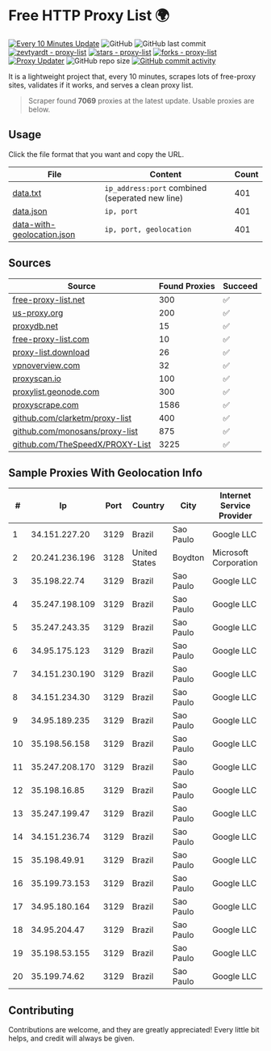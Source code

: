 
# Free HTTP Proxy List 🌍

[![Every 10 Minutes Update](https://github.com/mertguvencli/http-proxy-list/actions/workflows/main.yml/badge.svg?branch=main)](https://github.com/mertguvencli/http-proxy-list/actions/workflows/main.yml)
![GitHub](https://img.shields.io/github/license/mertguvencli/http-proxy-list)
![GitHub last commit](https://img.shields.io/github/last-commit/mertguvencli/http-proxy-list)
[![zevtyardt - proxy-list](https://img.shields.io/static/v1?label=zevtyardt&message=proxy-list&color=blue&logo=github)](https://github.com/zevtyardt/proxy-list "Go to GitHub repo")
[![stars - proxy-list](https://img.shields.io/github/stars/zevtyardt/proxy-list?style=social)](https://github.com/zevtyardt/proxy-list)
[![forks - proxy-list](https://img.shields.io/github/forks/zevtyardt/proxy-list?style=social)](https://github.com/zevtyardt/proxy-list)
[![Proxy Updater](https://github.com/zevtyardt/proxy-list/workflows/Proxy%20Updater/badge.svg)](https://github.com/zevtyardt/proxy-list/actions?query=workflow:"Proxy+Updater")
![GitHub repo size](https://img.shields.io/github/repo-size/zevtyardt/proxy-list)
[![GitHub commit activity](https://img.shields.io/github/commit-activity/m/zevtyardt/proxy-list?logo=commits)](https://github.com/zevtyardt/proxy-list/commits/main)

It is a lightweight project that, every 10 minutes, scrapes lots of free-proxy sites, validates if it works, and serves a clean proxy list.

> Scraper found **7069** proxies at the latest update. Usable proxies are below.

## Usage

Click the file format that you want and copy the URL.

|File|Content|Count|
|----|-------|-----|
|[data.txt](https://raw.githubusercontent.com/mertguvencli/http-proxy-list/main/proxy-list/data.txt)|`ip_address:port` combined (seperated new line)|401|
|[data.json](https://raw.githubusercontent.com/mertguvencli/http-proxy-list/main/proxy-list/data.json)|`ip, port`|401|
|[data-with-geolocation.json](https://raw.githubusercontent.com/mertguvencli/http-proxy-list/main/proxy-list/data-with-geolocation.json)|`ip, port, geolocation`|401|

## Sources

|Source|Found Proxies|Succeed|
|------|-------------|-------|
|[free-proxy-list.net](https://free-proxy-list.net)|300|✅|
|[us-proxy.org](https://www.us-proxy.org)|200|✅|
|[proxydb.net](http://proxydb.net)|15|✅|
|[free-proxy-list.com](https://free-proxy-list.com/?page=&port=&type%5B%5D=http&type%5B%5D=https&up_time=0&search=Search)|10|✅|
|[proxy-list.download](https://www.proxy-list.download/HTTP)|26|✅|
|[vpnoverview.com](https://vpnoverview.com/privacy/anonymous-browsing/free-proxy-servers)|32|✅|
|[proxyscan.io](https://www.proxyscan.io)|100|✅|
|[proxylist.geonode.com](https://proxylist.geonode.com/api/proxy-list?limit=300&page=1&sort_by=lastChecked&sort_type=desc&protocols=http,https)|300|✅|
|[proxyscrape.com](https://api.proxyscrape.com/v2/?request=displayproxies&protocol=http&timeout=10000&country=all&ssl=all&anonymity=all)|1586|✅|
|[github.com/clarketm/proxy-list](https://raw.githubusercontent.com/clarketm/proxy-list/master/proxy-list-raw.txt)|400|✅|
|[github.com/monosans/proxy-list](https://raw.githubusercontent.com/monosans/proxy-list/main/proxies/http.txt)|875|✅|
|[github.com/TheSpeedX/PROXY-List](https://raw.githubusercontent.com/TheSpeedX/PROXY-List/master/http.txt)|3225|✅|


## Sample Proxies With Geolocation Info

|#|Ip|Port|Country|City|Internet Service Provider|
|-|--|----|-------|----|-------------------------|
|1|34.151.227.20|3129|Brazil|Sao Paulo|Google LLC|
|2|20.241.236.196|3128|United States|Boydton|Microsoft Corporation|
|3|35.198.22.74|3129|Brazil|Sao Paulo|Google LLC|
|4|35.247.198.109|3129|Brazil|Sao Paulo|Google LLC|
|5|35.247.243.35|3129|Brazil|Sao Paulo|Google LLC|
|6|34.95.175.123|3129|Brazil|Sao Paulo|Google LLC|
|7|34.151.230.190|3129|Brazil|Sao Paulo|Google LLC|
|8|34.151.234.30|3129|Brazil|Sao Paulo|Google LLC|
|9|34.95.189.235|3129|Brazil|Sao Paulo|Google LLC|
|10|35.198.56.158|3129|Brazil|Sao Paulo|Google LLC|
|11|35.247.208.170|3129|Brazil|Sao Paulo|Google LLC|
|12|35.198.16.85|3129|Brazil|Sao Paulo|Google LLC|
|13|35.247.199.47|3129|Brazil|Sao Paulo|Google LLC|
|14|34.151.236.74|3129|Brazil|Sao Paulo|Google LLC|
|15|35.198.49.91|3129|Brazil|Sao Paulo|Google LLC|
|16|35.199.73.153|3129|Brazil|Sao Paulo|Google LLC|
|17|34.95.180.164|3129|Brazil|Sao Paulo|Google LLC|
|18|34.95.204.47|3129|Brazil|Sao Paulo|Google LLC|
|19|35.198.53.155|3129|Brazil|Sao Paulo|Google LLC|
|20|35.199.74.62|3129|Brazil|Sao Paulo|Google LLC|



## Contributing

Contributions are welcome, and they are greatly appreciated! Every
little bit helps, and credit will always be given.


